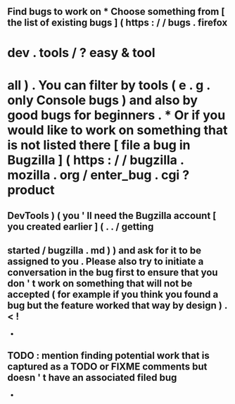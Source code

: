 #
Find
bugs
to
work
on
*
Choose
something
from
[
the
list
of
existing
bugs
]
(
https
:
/
/
bugs
.
firefox
-
dev
.
tools
/
?
easy
&
tool
=
all
)
.
You
can
filter
by
tools
(
e
.
g
.
only
Console
bugs
)
and
also
by
good
bugs
for
beginners
.
*
Or
if
you
would
like
to
work
on
something
that
is
not
listed
there
[
file
a
bug
in
Bugzilla
]
(
https
:
/
/
bugzilla
.
mozilla
.
org
/
enter_bug
.
cgi
?
product
=
DevTools
)
(
you
'
ll
need
the
Bugzilla
account
[
you
created
earlier
]
(
.
.
/
getting
-
started
/
bugzilla
.
md
)
)
and
ask
for
it
to
be
assigned
to
you
.
Please
also
try
to
initiate
a
conversation
in
the
bug
first
to
ensure
that
you
don
'
t
work
on
something
that
will
not
be
accepted
(
for
example
if
you
think
you
found
a
bug
but
the
feature
worked
that
way
by
design
)
.
<
!
-
-
TODO
:
mention
finding
potential
work
that
is
captured
as
a
TODO
or
FIXME
comments
but
doesn
'
t
have
an
associated
filed
bug
-
-
>
